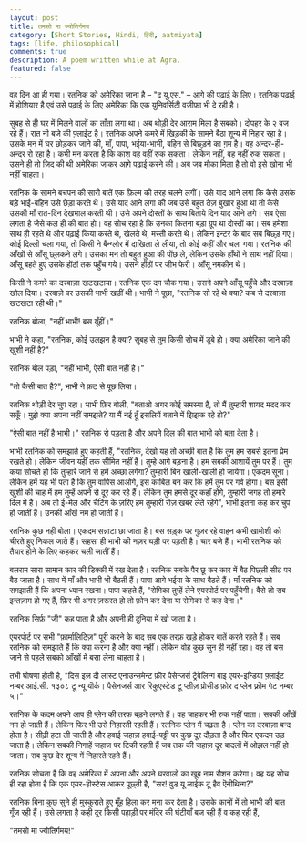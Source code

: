 ```yaml
---
layout: post
title: तमसो मा ज्योतिर्गमय
category: [Short Stories, Hindi, हिंदी, aatmiyata]
tags: [life, philosophical]
comments: true
description: A poem written while at Agra. 
featured: false
---
```


वह दिन आ ही गया। रतनिक को अमेरिका जाना है – "द यू.एस." – आगे की पढ़ाई के लिए। रतनिक पढ़ाई में होशियार है एवं उसे पढ़ाई के लिए अमेरिका कि एक युनिवर्सिटी वज़ीफ़ा भी दे रही है।

सुबह से ही घर में मिलने वालों का ताँता लगा था। अब थोड़ी देर आराम मिला है सबको। दोपहर के २ बज रहे हैं। रात नॊ बजे की फ़्लाईट है। रतनिक अपने कमरे में खिड़की के सामने बैठा शून्य में निहार रहा है। उसके मन में घर छोड़कर जाने की, माँ, पापा, भईया-भाभी, बहिन से बिछ्ड़ने का ग़म है। वह अन्दर-ही-अन्दर रो रहा है। कभी मन करता है कि काश वह वहीं रुक सकता। लेकिन नहीं, वह नहीं रुक सकता। उसने ही तो ज़िद की थी अमेरिका जाकर आगे पढ़ाई करने की। अब जब मौका मिला है तो वो इसे खोना भी नहीं चाहता।

रतनिक के सामने बचपन की सारी बातें एक फ़िल्म की तरह चलने लगीं। उसे याद आने लगा कि कैसे उसके बड़े भाई-बहिन उसे छेड़ा करते थे। उसे याद आने लगा की जब उसे बहुत तेज़ बुखार हुआ था तो कैसे उसकी माँ रात-दिन देखभाल करती थी। उसे अपने दोस्तों के साथ बिताये दिन याद आने लगे। सब ऐसा लगता है जैसे कल ही की बात हो। वह सोच रहा है कि उनका कितना बड़ा ग्रूप था दोस्तों का। सब हमेशा साथ ही रहते थे और पढ़ाई किया करते थे, खेलते थे, मस्ती करते थे। लेकिन इन्टर के बाद सब बिछ्ड़ गए। कोई दिल्ली चला गया, तो किसी ने बैन्ग्लोर में दाखिला ले लीया, तो कोई कहीं और चला गया। रतनिक की आँखों से आँसू छ्लकने लगे। उसका मन तो बहुत हुआ की पोंछ ले, लेकिन उसके हाँथों ने साथ नहीं दिया। आँसू बहते हुए उसके होंठों तक पहुँच गये। उसने होंठों पर जीभ फेरी। आँसू नमकीन थे।

किसी ने कमरे का दरवाज़ा खटखटाया। रतनिक एक दम चौक गया। उसने अपने आँसू पहुँचे और दरवाज़ा खोल दिया। दरवाज़े पर उसकी भाभी खड़ीं थी। भाभी ने पूछा, "रतनिक सो रहे थे क्या? कब से दरवाज़ा खटखटा रही थी।"

रतनिक बोला, "नहीं भाभी! बस यूँहीं।"

भाभी ने कहा, "रतनिक, कोई उलझन है क्या? सुबह से तुम किसी सोच में डूबे हो। क्या अमेरिका जाने की खुशी नहीं है?"

रतनिक बोल पड़ा, "नहीं भाभी, ऐसी बात नहीं है।"

"तो कैसी बात है?", भाभी ने फ़ट से पूछ लिया।

रतनिक थोड़ी देर चुप रहा। भाभी फ़िर बोली, "बताओ अगर कोई समस्या है, तो मैं तुम्हारी शायद मदद कर सकूँ। मुझे क्या अपना नहीं समझते? या मैं नई हूँ इसलियें बताने में झिझक रहे हो?"

"ऐसी बात नहीं है भाभी।" रतनिक रो पड़ता है और अपने दिल की बात भाभी को बता देता है।

भाभी रतनिक को समझाते हुए कहती हैं, "रतनिक, देखो यह तो अच्छी बात है कि तुम हम सबसे इतना प्रेम रखते हो। लेकिन जीवन यहीं तक सीमित नहीं है। तुम्हे आगे बड़ना है। हम सबकी आशायें तुम पर हैं। तुम कया सोचते हो कि तुम्हारे जाने से हमें अच्छा लगेगा? तुम्हारी बिन खाली-खाली हो जायेगा। एकदम सूना। लेकिन हमें यह भी पता है कि तुम वापिस आओगे, इस काबिल बन कर कि हमें तुम पर गर्व होगा। बस इसी खुशी की चाह में हम तुम्हें अपने से दूर कर रहे हैं। लेकिन तुम हमसे दूर कहाँ होगे, तुम्हारी जगह तो हमारे दिल में है। अब तो ई-मेल और चैटिंग के ज़रिए हम तुम्हारी रोज़ खबर लेते रहेंगे", भाभी इतना कह कर चुप हो जातीं हैं। उनकी आँखें नम हो जाती हैं।

रतनिक कुछ नहीं बोला। एकदम सन्नाटा छा जाता है। बस सड़्क पर गुज़र रहे वाहन कभी खामोशी को चीरते हुए निकल जाते हैं। सहसा ही भाभी की नज़र घड़ी पर पड़ती है। चार बजे हैं। भाभी रतनिक को तैयार होने के लिए कहकर चली जातीं हैं।

बलराम सारा सामान कार की डिक्की में रख देता है। रतनिक सबके पैर छू कर कार में बैठ पिछ्ली सीट पर बैठ जाता है। साथ में माँ और भाभी भी बैठती हैं। पापा आगे भईया के साथ बैठते हैं। माँ रतनिक को समझाती हैं कि अपना ध्यान रखना। पापा कहते हैं, "रोमिका तुम्हें लेने एयरपोर्ट पर पहुँचेगी। वैसे तो सब इन्तज़ाम हो गए हैं, फ़िर भी अगर ज़रूरत हो तो फ़ोन कर देना या रोमिका से कह देना।"

रतनिक सिर्फ़ "जी" कह पाता है और अपनी ही दुनिया में खो जाता है।

एयरपोर्ट पर सभी "फ़ार्मालिटिज़" पूरी करने के बाद सब एक तरफ़ खड़े होकर बातें करते रहते हैं। सब रतनिक को  समझाते हैं कि क्या करना है और क्या नहीं। लेकिन वोह कुछ सुन ही नहीं रहा। वह तो बस जाने से पहले सबको आँखों में बसा लेना चाहता है।

तभी घोषणा होती है, "दिस इज़ दी लास्ट एनाउन्समेन्ट फ़ॊर पैसेन्जर्स ट्रैवेलिन्ग बाइ एयर-इन्डिया फ़्लाईट नम्बर आई.सी. १३०८ टू न्यू यॊर्क। पैसेनजर्स आर रिकुएस्टेड टू प्लीज़ प्रोसीड फ़ोर द प्लेन फ़्रॊम गेट नम्बर ५।"

रतनिक के कदम अपने आप ही प्लेन की तरफ़ बड़ने लगते हैं। वह चाहकर भी रुक नहीं पाता। सबकी आँखें नम हो जाती हैं। लेकिन फिर भी उसे निहारती रहती हैं। रतनिक प्लेन में चढ़ता है। प्लेन का दरवाज़ा बन्द होता है। सीढ़ी हटा ली जाती है और हवाई जहाज़ हवाई-पट्टी पर कुछ दूर दौड़ता है और फिर एकदम उड़ जाता है। लेकिन सबकी निगाहें जहाज़ पर टिकी रहती हैं जब तक की जहाज़ दूर बादलों में ओझल नहीं हो जाता। सब कुछ देर शून्य में निहारते रहते हैं।

रतनिक सोचता है कि वह अमेरिका में अपना और अपने घरवालों का खूब नाम रौशन करेगा। वह यह सोच ही रहा  होता है कि एक एयर-हॊस्टेस आकर पूछ्ती है, "सर! वुड यू लाईक टू हैव ऎनीथिन्ग?"

रतनिक बिना कुछ सुने ही मुस्कुराते हुए मूँह हिला कर मना कर देता है। उसके कानों में तो भाभी की बात गूँज रही हैं। उसे लगता है कही दूर किसी पहाड़ी पर मंदिर की घंटीयाँ बज रही हैं व कह रही हैं,

"तमसो मा ज्योतिर्गमय!"